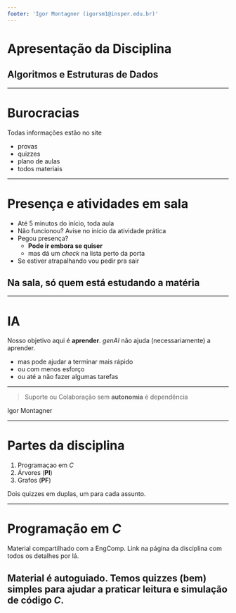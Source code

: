 ```yaml
---
footer: 'Igor Montagner (igorsm1@insper.edu.br)'
---
```


<!-- _class: front -->


# Apresentação da Disciplina

## Algoritmos e Estruturas de Dados

--------

# Burocracias

Todas informações estão no site

- provas
- quizzes
- plano de aulas
- todos materiais

----------------

# Presença e atividades em sala

- Até 5 minutos do início, toda aula
- Não funcionou? Avise no início da atividade prática
- Pegou presença?
  - **Pode ir embora se quiser**
  - mas dá um *check* na lista perto da porta
- Se estiver atrapalhando vou pedir pra sair

## Na sala, só quem está estudando a matéria

-------------------

# IA

Nosso objetivo aqui é **aprender**. *genAI* não ajuda (necessariamente) a aprender.

- mas pode ajudar a terminar mais rápido
- ou com menos esforço
- ou até a não fazer algumas tarefas


----------------------

<!-- _class: quote -->

> Suporte ou Colaboração sem **autonomia** é dependência

Igor Montagner

----------------------

# Partes da disciplina

1. Programaçao em *C*
2. Árvores (**PI**)
3. Grafos (**PF**)

Dois quizzes em duplas, um para cada assunto.

-----------

# Programação em *C*

Material compartilhado com a EngComp. Link na página da disciplina com todos os detalhes por lá.

## Material é autoguiado. Temos quizzes (bem) simples para ajudar a praticar leitura e simulação de código *C*.


